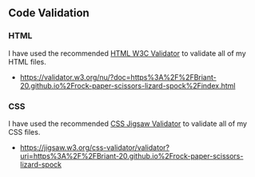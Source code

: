 ## Code Validation

### HTML

I have used the recommended [HTML W3C Validator](https://validator.w3.org) to validate all of my HTML files.

- https://validator.w3.org/nu/?doc=https%3A%2F%2FBriant-20.github.io%2Frock-paper-scissors-lizard-spock%2Findex.html

### CSS

I have used the recommended [CSS Jigsaw Validator](https://jigsaw.w3.org/css-validator) to validate all of my CSS files.

- https://jigsaw.w3.org/css-validator/validator?uri=https%3A%2F%2FBriant-20.github.io%2Frock-paper-scissors-lizard-spock

